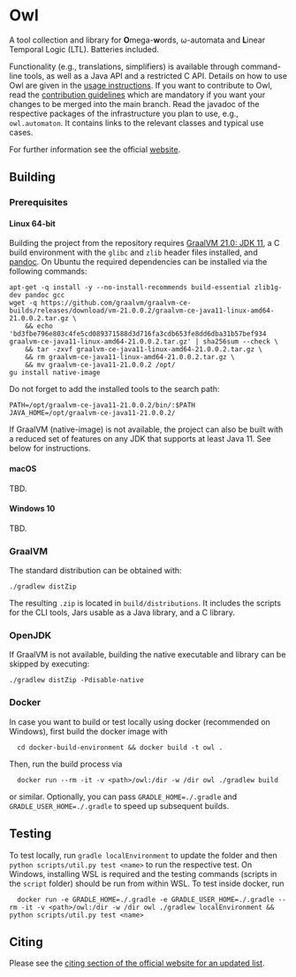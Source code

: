 # Owl

A tool collection and library for <b>O</b>mega-<b>w</b>ords, ω-automata and <b>L</b>inear Temporal Logic (LTL). Batteries included.

Functionality (e.g., translations, simplifiers) is available through command-line tools, as well as a Java API and a restricted C API.
Details on how to use Owl are given in the [usage instructions](doc/USAGE.md).
If you want to contribute to Owl, read the [contribution guidelines](CONTRIBUTING.md) which are mandatory if you want your changes to be merged into the main branch. Read the javadoc of the respective packages of the infrastructure you plan to use, e.g., `owl.automaton`.
It contains links to the relevant classes and typical use cases.

For further information see the official [website](https://owl.model.in.tum.de/).

## Building

### Prerequisites

#### Linux 64-bit

Building the project from the repository requires [GraalVM 21.0: JDK 11](https://www.graalvm.org/), a C build environment with the `glibc` and `zlib` header files installed, and [pandoc](https://pandoc.org/). On Ubuntu the required dependencies can be installed via the following commands:

```
apt-get -q install -y --no-install-recommends build-essential zlib1g-dev pandoc gcc
wget -q https://github.com/graalvm/graalvm-ce-builds/releases/download/vm-21.0.0.2/graalvm-ce-java11-linux-amd64-21.0.0.2.tar.gz \
    && echo 'bd3fbe796e803c4fe5cd089371588d3d716fa3cdb653fe8dd6dba31b57bef934 graalvm-ce-java11-linux-amd64-21.0.0.2.tar.gz' | sha256sum --check \
    && tar -zxvf graalvm-ce-java11-linux-amd64-21.0.0.2.tar.gz \
    && rm graalvm-ce-java11-linux-amd64-21.0.0.2.tar.gz \
    && mv graalvm-ce-java11-21.0.0.2 /opt/
gu install native-image
```

Do not forget to add the installed tools to the search path:

```
PATH=/opt/graalvm-ce-java11-21.0.0.2/bin/:$PATH
JAVA_HOME=/opt/graalvm-ce-java11-21.0.0.2/
```

If GraalVM (native-image) is not available, the project can also be built with a reduced set of features on any JDK that supports at least Java 11. See below for instructions.

#### macOS

TBD.

#### Windows 10

TBD.

### GraalVM

The standard distribution can be obtained with:

```
./gradlew distZip
```

The resulting `.zip` is located in `build/distributions`. It includes the scripts for the CLI tools, Jars usable as a Java library, and a C library.

### OpenJDK

If GraalVM is not available, building the native executable and library can be skipped by executing:

```
./gradlew distZip -Pdisable-native
```

### Docker

In case you want to build or test locally using docker (recommended on Windows), first build the docker image with
```
  cd docker-build-environment && docker build -t owl .
```
Then, run the build process via
```
  docker run --rm -it -v <path>/owl:/dir -w /dir owl ./gradlew build
```
or similar. Optionally, you can pass `GRADLE_HOME=./.gradle` and `GRADLE_USER_HOME=./.gradle` to speed up subsequent builds.

## Testing

To test locally, run `gradle localEnvironment` to update the folder and then `python scripts/util.py test <name>` to run the respective test.
On Windows, installing WSL is required and the testing commands (scripts in the `script` folder) should be run from within WSL.
To test inside docker, run
```
  docker run -e GRADLE_HOME=./.gradle -e GRADLE_USER_HOME=./.gradle --rm -it -v <path>/owl:/dir -w /dir owl ./gradlew localEnvironment && python scripts/util.py test <name>
```

## Citing

Please see the [citing section of the official website for an updated list](https://owl.model.in.tum.de/#citing).
